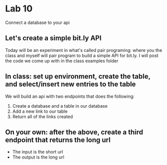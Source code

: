 # Lab 10
Connect a database to your api

## Let's create a simple bit.ly API
Today will be an experiment in what's called pair programing: where you the class and myself will pair program to build a simple API for bit.ly. I will post the code we come up with in the class examples folder

## In class: set up environment, create the table, and select/insert new entries to the table
We will build an api with two endpoints that does the following:

 1. Create a database and a table in our database
 2. Add a new link to our table
 2. Return all of the links created
 
## On your own: after the above, create a third endpoint that returns the long url
 - The input is the short url
 - The output is the long url
